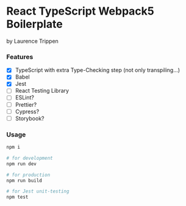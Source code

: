 # React TypeScript Webpack5 Boilerplate

by Laurence Trippen

### Features

- [x] TypeScript with extra Type-Checking step (not only transpiling...)
- [x] Babel
- [x] Jest
- [ ] React Testing Library
- [ ] ESLint?
- [ ] Prettier?
- [ ] Cypress?
- [ ] Storybook?

### Usage

```bash
npm i

# for development
npm run dev

# for production
npm run build

# for Jest unit-testing
npm test
```
